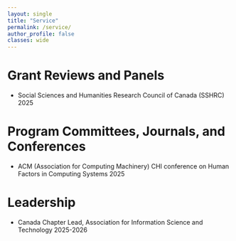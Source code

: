 ```yaml
---
layout: single
title: "Service"
permalink: /service/
author_profile: false
classes: wide
---
```


# Grant Reviews and Panels
- Social Sciences and Humanities Research Council of Canada (SSHRC) 2025

# Program Committees, Journals, and Conferences
- ACM (Association for Computing Machinery) CHI conference on Human Factors in Computing Systems 2025

# Leadership
- Canada Chapter Lead, Association for Information Science and Technology 2025-2026
